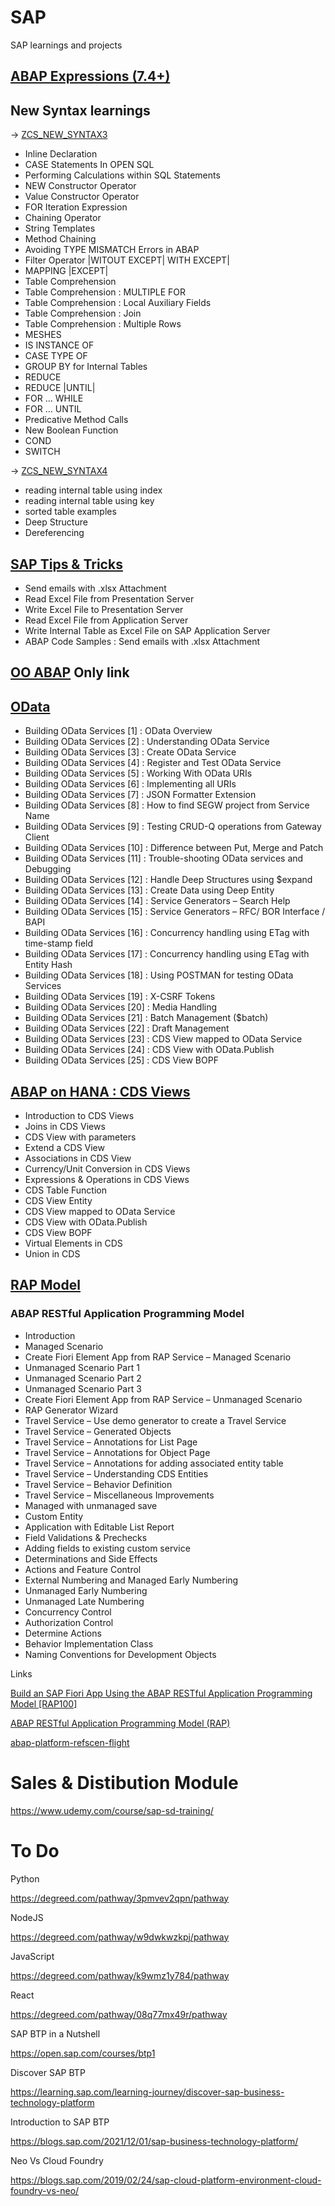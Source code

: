 # SAP
SAP learnings and projects

## [ABAP Expressions (7.4+)](https://discoveringabap.com/abap-7-4-syntaxes-abap-expressions/)

## New Syntax learnings
-> [ZCS_NEW_SYNTAX3](NewSyntax/ZCS_NEW_SYNTAX3.abap)
- Inline Declaration
- CASE Statements In OPEN SQL
- Performing Calculations within SQL Statements
- NEW Constructor Operator
- Value Constructor Operator
- FOR Iteration Expression
- Chaining Operator
- String Templates
- Method Chaining
- Avoiding TYPE MISMATCH Errors in ABAP
- Filter Operator |WITOUT EXCEPT| WITH EXCEPT|
- MAPPING |EXCEPT|
- Table Comprehension
- Table Comprehension : MULTIPLE FOR
- Table Comprehension : Local Auxiliary Fields
- Table Comprehension : Join
- Table Comprehension : Multiple Rows
- MESHES
- IS INSTANCE OF
- CASE TYPE OF
- GROUP BY for Internal Tables
- REDUCE
- REDUCE |UNTIL|
- FOR ... WHILE
- FOR ... UNTIL
- Predicative Method Calls
- New Boolean Function
- COND
- SWITCH

-> [ZCS_NEW_SYNTAX4](NewSyntax/ZCS_NEW_SYNTAX4.abap)
- reading internal table using index
- reading internal table using key
- sorted table examples
- Deep Structure
- Dereferencing

## [SAP Tips & Tricks](https://discoveringabap.com/sap-tips/)
- Send emails with .xlsx Attachment
- Read Excel File from Presentation Server
- Write Excel File to Presentation Server
- Read Excel File from Application Server
- Write Internal Table as Excel File on SAP Application Server
- ABAP Code Samples : Send emails with .xlsx Attachment

## [OO ABAP](https://discoveringabap.com/object-oriented-abap-ooabap/) Only link

## [OData](https://discoveringabap.com/odata-development-in-sap/)

- Building OData Services [1] : OData Overview
- Building OData Services [2] : Understanding OData Service
- Building OData Services [3] : Create OData Service
- Building OData Services [4] : Register and Test OData Service
- Building OData Services [5] : Working With OData URIs
- Building OData Services [6] : Implementing all URIs
- Building OData Services [7] : JSON Formatter Extension
- Building OData Services [8] : How to find SEGW project from Service Name
- Building OData Services [9] : Testing CRUD-Q operations from Gateway Client
- Building OData Services [10] : Difference between Put, Merge and Patch
- Building OData Services [11] : Trouble-shooting OData services and Debugging
- Building OData Services [12] : Handle Deep Structures using $expand
- Building OData Services [13] : Create Data using Deep Entity
- Building OData Services [14] : Service Generators – Search Help
- Building OData Services [15] : Service Generators – RFC/ BOR Interface / BAPI
- Building OData Services [16] : Concurrency handling using ETag with time-stamp field
- Building OData Services [17] : Concurrency handling using ETag with Entity Hash
- Building OData Services [18] : Using POSTMAN for testing OData Services
- Building OData Services [19] : X-CSRF Tokens
- Building OData Services [20] : Media Handling
- Building OData Services [21] : Batch Management ($batch)
- Building OData Services [22] : Draft Management
- Building OData Services [23] : CDS View mapped to OData Service
- Building OData Services [24] : CDS View with OData.Publish
- Building OData Services [25] : CDS View BOPF

## [ABAP on HANA : CDS Views](https://discoveringabap.com/abap-on-hana-cds-views/)

- Introduction to CDS Views
- Joins in CDS Views
- CDS View with parameters
- Extend a CDS View
- Associations in CDS View
- Currency/Unit Conversion in CDS Views
- Expressions & Operations in CDS Views
- CDS Table Function
- CDS View Entity
- CDS View mapped to OData Service
- CDS View with OData.Publish
- CDS View BOPF
- Virtual Elements in CDS
- Union in CDS

## [RAP Model](https://discoveringabap.com/abap-rap-model/)

### ABAP RESTful Application Programming Model
- Introduction
- Managed Scenario
- Create Fiori Element App from RAP Service – Managed Scenario
- Unmanaged Scenario Part 1
- Unmanaged Scenario Part 2
- Unmanaged Scenario Part 3
- Create Fiori Element App from RAP Service – Unmanaged Scenario
- RAP Generator Wizard
- Travel Service – Use demo generator to create a Travel Service
- Travel Service – Generated Objects
- Travel Service – Annotations for List Page
- Travel Service – Annotations for Object Page
- Travel Service – Annotations for adding associated entity table
- Travel Service – Understanding CDS Entities
- Travel Service – Behavior Definition
- Travel Service – Miscellaneous Improvements
- Managed with unmanaged save
- Custom Entity
- Application with Editable List Report
- Field Validations & Prechecks
- Adding fields to existing custom service
- Determinations and Side Effects
- Actions and Feature Control
- External Numbering and Managed Early Numbering
- Unmanaged Early Numbering
- Unmanaged Late Numbering
- Concurrency Control
- Authorization Control
- Determine Actions
- Behavior Implementation Class
- Naming Conventions for Development Objects

Links 

[Build an SAP Fiori App Using the ABAP RESTful Application Programming Model [RAP100]](https://developers.sap.com/mission.sap-fiori-abap-rap100.html)

[ABAP RESTful Application Programming Model (RAP)](https://pages.community.sap.com/topics/abap/rap)

[abap-platform-refscen-flight](https://github.com/SAP-samples/abap-platform-refscen-flight?tab=coc-ov-file)


# Sales & Distibution Module 
https://www.udemy.com/course/sap-sd-training/


# To Do

Python
	
https://degreed.com/pathway/3pmvev2qpn/pathway
	
NodeJS
	
https://degreed.com/pathway/w9dwkwzkpj/pathway

JavaScript
	
https://degreed.com/pathway/k9wmz1y784/pathway


React
	
https://degreed.com/pathway/08q77mx49r/pathway


SAP BTP in a Nutshell
	
https://open.sap.com/courses/btp1


Discover SAP BTP
	
https://learning.sap.com/learning-journey/discover-sap-business-technology-platform


Introduction to SAP BTP
	
https://blogs.sap.com/2021/12/01/sap-business-technology-platform/
	
Neo Vs Cloud Foundry
	
https://blogs.sap.com/2019/02/24/sap-cloud-platform-environment-cloud-foundry-vs-neo/
	